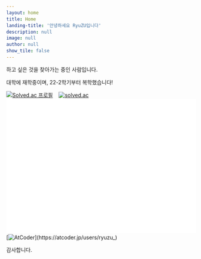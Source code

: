 ```yaml
---
layout: home
title: Home
landing-title: '안녕하세요 RyuZU입니다'
description: null
image: null
author: null
show_tile: false
---
```


하고 싶은 것을 찾아가는 중인 사람입니다.

대학에 재학중이며, 22-2학기부터 복학했습니다!

<!-- <div style="float:right">
    <a class="twitter-timeline" data-width="30em" data-height="300" data-theme="dark" href="https://twitter.com/kawaii_ryuzu?ref_src=twsrc%5Etfw"></a>
    <script async src="https://platform.twitter.com/widgets.js" charset="utf-8"></script>
</div> -->

[![Solved.ac
프로필](http://mazassumnida.wtf/api/v2/generate_badge?boj=dbrua1222)](https://solved.ac/dbrua1222)&nbsp;&nbsp;&nbsp;&nbsp;[![solved.ac](https://solvedac.junah.dev/v1/generate_badge?handle=dbrua1222)](https://solved.ac/profile/dbrua1222/arena)
[![Codeforces](https://raw.githubusercontent.com/RyuZU3747/cfstats/main/output/light_card.svg#gh-dark-mode-only)](https://codeforces.com/profile/RyuZU)
[![AtCoder](https://atcoder.junah.dev/v1/generate_badge?name=RyuZU_)](https://atcoder.jp/users/ryuzu_)


감사합니다.
